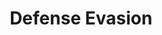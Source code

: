 ---
title: Defense Evasion
layout: tag
author_profile: false
taxonomy: Defense Evasion
permalink: /detections/defense_evasion
sidebar:
  nav: "detections"
---